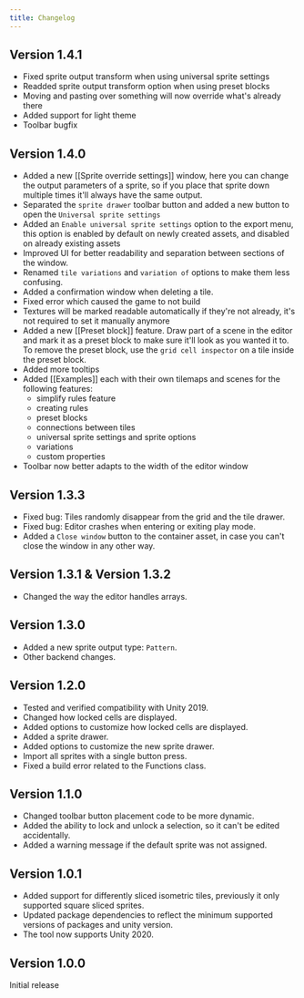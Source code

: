 ```yaml
---
title: Changelog
---
```

## Version 1.4.1

- Fixed sprite output transform when using universal sprite settings
- Readded sprite output transform option when using preset blocks
- Moving and pasting over something will now override what's already there
- Added support for light theme
- Toolbar bugfix

## Version 1.4.0

- Added a new [[Sprite override settings]] window, here you can change the output parameters of a sprite, so if you place that sprite down multiple times it'll always have the same output.
- Separated the `sprite drawer` toolbar button and added a new button to open the `Universal sprite settings`
- Added an `Enable universal sprite settings` option to the export menu, this option is enabled by default on newly created assets, and disabled on already existing assets
- Improved UI for better readability and separation between sections of the window.
- Renamed `tile variations` and `variation of` options to make them less confusing.
- Added a confirmation window when deleting a tile.
- Fixed error which caused the game to not build
- Textures will be marked readable automatically if they're not already, it's not required to set it manually anymore
- Added a new [[Preset block]] feature. Draw part of a scene in the editor and mark it as a preset block to make sure it'll look as you wanted it to. To remove the preset block, use the `grid cell inspector` on a tile inside the preset block.
- Added more tooltips
- Added [[Examples]] each with their own tilemaps and scenes for the following features:
    - simplify rules feature
    - creating rules
    - preset blocks
    - connections between tiles
    - universal sprite settings and sprite options
    - variations
    - custom properties
- Toolbar now better adapts to the width of the editor window

## Version 1.3.3

- Fixed bug: Tiles randomly disappear from the grid and the tile drawer.
- Fixed bug: Editor crashes when entering or exiting play mode.
- Added a `Close window` button to the container asset, in case you can't close the window in any other way.

## Version 1.3.1 & Version 1.3.2

- Changed the way the editor handles arrays.

## Version 1.3.0

- Added a new sprite output type: `Pattern`.
- Other backend changes.

## Version 1.2.0

- Tested and verified compatibility with Unity 2019.
- Changed how locked cells are displayed.
- Added options to customize how locked cells are displayed.
- Added a sprite drawer.
- Added options to customize the new sprite drawer.
- Import all sprites with a single button press.
- Fixed a build error related to the Functions class.

## Version 1.1.0

- Changed toolbar button placement code to be more dynamic.
- Added the ability to lock and unlock a selection, so it can't be edited accidentally.
- Added a warning message if the default sprite was not assigned.

## Version 1.0.1

- Added support for differently sliced isometric tiles, previously it only supported square sliced sprites.
- Updated package dependencies to reflect the minimum supported versions of packages and unity version.
- The tool now supports Unity 2020.

## Version 1.0.0

Initial release